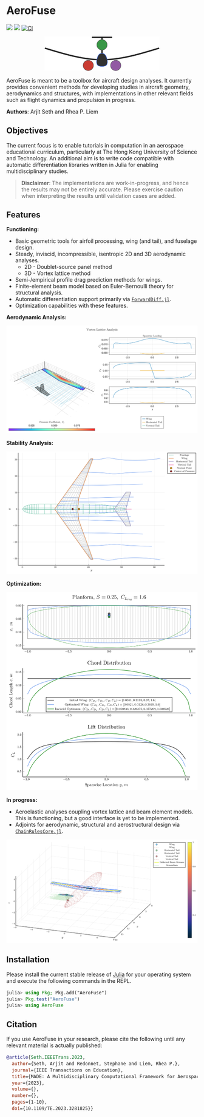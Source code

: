 # AeroFuse

[![](https://img.shields.io/badge/docs-stable-blue.svg)](https://godotmisogi.github.io/AeroFuse.jl/stable/)
[![](https://img.shields.io/badge/docs-dev-blue.svg)](https://godotmisogi.github.io/AeroFuse.jl/dev/)
[![CI](https://github.com/GodotMisogi/AeroFuse.jl/workflows/CI/badge.svg?branch=main)](https://github.com/GodotMisogi/AeroFuse.jl/actions?query=workflow%3ACI+branch%3Amain)

<p align="center">
<img width="60%", src="docs/src/assets/logo.svg">
</p>

AeroFuse is meant to be a toolbox for aircraft design analyses. It currently provides convenient methods for developing studies in aircraft geometry, aerodynamics and structures, with implementations in other relevant fields such as flight dynamics and propulsion in progress.

**Authors**: Arjit Seth and Rhea P. Liem

## Objectives

The current focus is to enable tutorials in computation in an aerospace educational curriculum, particularly at The Hong Kong University of Science and Technology. An additional aim is to write code compatible with automatic differentiation libraries written in Julia for enabling multidisciplinary studies.

>**Disclaimer**: The implementations are work-in-progress, and hence the results may not be entirely accurate. Please exercise caution when interpreting the results until validation cases are added.

## Features

**Functioning:**

- Basic geometric tools for airfoil processing, wing (and tail), and fuselage design. 
- Steady, inviscid, incompressible, isentropic 2D and 3D aerodynamic analyses.
  - 2D - Doublet-source panel method
  - 3D - Vortex lattice method
- Semi-/empirical profile drag prediction methods for wings.
- Finite-element beam model based on Euler-Bernoulli theory for structural analysis.
- Automatic differentiation support primarily via [`ForwardDiff.jl`](https://github.com/JuliaDiff/ForwardDiff.jl).
- Optimization capabilities with these features.

**Aerodynamic Analysis:**

![](plots/VortexLattice.svg)

**Stability Analysis:**

![](plots/boeing777.svg)

**Optimization:**

![](plots/SciMLWingOptimization.svg)

**In progress:**

- Aeroelastic analyses coupling vortex lattice and beam element models. This is functioning, but a good interface is yet to be implemented.
- Adjoints for aerodynamic, structural and aerostructural design via [`ChainRulesCore.jl`](https://github.com/JuliaDiff/ChainRulesCore.jl).

![](plots/AerostructWingTail.svg)

## Installation

Please install the current stable release of [Julia](https://julialang.org/downloads/) for your operating system and execute the following commands in the REPL.

```julia
julia> using Pkg; Pkg.add("AeroFuse")
julia> Pkg.test("AeroFuse")
julia> using AeroFuse
```

## Citation

If you use AeroFuse in your research, please cite the following until any relevant material is actually published:

```bibtex
@article{Seth.IEEETrans.2023,
  author={Seth, Arjit and Redonnet, Stephane and Liem, Rhea P.},
  journal={IEEE Transactions on Education}, 
  title={MADE: A Multidisciplinary Computational Framework for Aerospace Engineering Education}, 
  year={2023},
  volume={},
  number={},
  pages={1-10},
  doi={10.1109/TE.2023.3281825}}
```